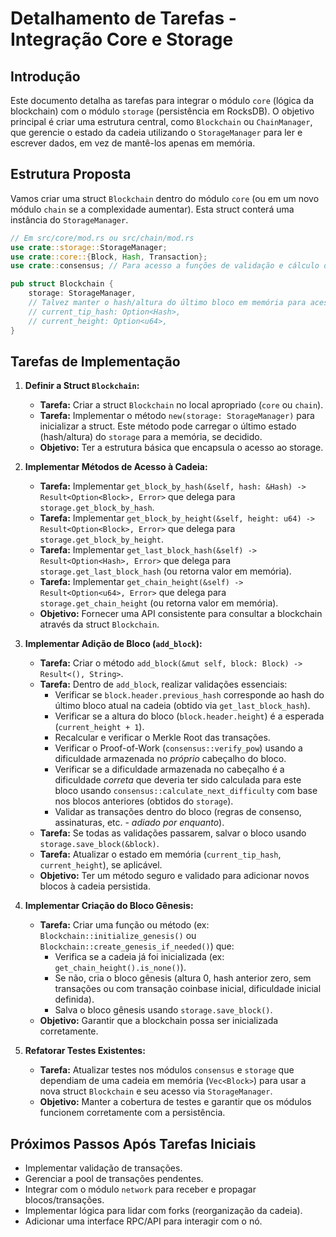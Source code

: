 # Detalhamento de Tarefas - Integração Core e Storage

## Introdução

Este documento detalha as tarefas para integrar o módulo `core` (lógica da blockchain) com o módulo `storage` (persistência em RocksDB). O objetivo principal é criar uma estrutura central, como `Blockchain` ou `ChainManager`, que gerencie o estado da cadeia utilizando o `StorageManager` para ler e escrever dados, em vez de mantê-los apenas em memória.

## Estrutura Proposta

Vamos criar uma struct `Blockchain` dentro do módulo `core` (ou em um novo módulo `chain` se a complexidade aumentar). Esta struct conterá uma instância do `StorageManager`.

```rust
// Em src/core/mod.rs ou src/chain/mod.rs
use crate::storage::StorageManager;
use crate::core::{Block, Hash, Transaction};
use crate::consensus; // Para acesso a funções de validação e cálculo de dificuldade

pub struct Blockchain {
    storage: StorageManager,
    // Talvez manter o hash/altura do último bloco em memória para acesso rápido?
    // current_tip_hash: Option<Hash>,
    // current_height: Option<u64>,
}
```

## Tarefas de Implementação

1.  **Definir a Struct `Blockchain`:**
    *   **Tarefa:** Criar a struct `Blockchain` no local apropriado (`core` ou `chain`).
    *   **Tarefa:** Implementar o método `new(storage: StorageManager)` para inicializar a struct. Este método pode carregar o último estado (hash/altura) do `storage` para a memória, se decidido.
    *   **Objetivo:** Ter a estrutura básica que encapsula o acesso ao storage.

2.  **Implementar Métodos de Acesso à Cadeia:**
    *   **Tarefa:** Implementar `get_block_by_hash(&self, hash: &Hash) -> Result<Option<Block>, Error>` que delega para `storage.get_block_by_hash`.
    *   **Tarefa:** Implementar `get_block_by_height(&self, height: u64) -> Result<Option<Block>, Error>` que delega para `storage.get_block_by_height`.
    *   **Tarefa:** Implementar `get_last_block_hash(&self) -> Result<Option<Hash>, Error>` que delega para `storage.get_last_block_hash` (ou retorna valor em memória).
    *   **Tarefa:** Implementar `get_chain_height(&self) -> Result<Option<u64>, Error>` que delega para `storage.get_chain_height` (ou retorna valor em memória).
    *   **Objetivo:** Fornecer uma API consistente para consultar a blockchain através da struct `Blockchain`.

3.  **Implementar Adição de Bloco (`add_block`):**
    *   **Tarefa:** Criar o método `add_block(&mut self, block: Block) -> Result<(), String>`.
    *   **Tarefa:** Dentro de `add_block`, realizar validações essenciais:
        *   Verificar se `block.header.previous_hash` corresponde ao hash do último bloco atual na cadeia (obtido via `get_last_block_hash`).
        *   Verificar se a altura do bloco (`block.header.height`) é a esperada (`current_height + 1`).
        *   Recalcular e verificar o Merkle Root das transações.
        *   Verificar o Proof-of-Work (`consensus::verify_pow`) usando a dificuldade armazenada no *próprio* cabeçalho do bloco.
        *   Verificar se a dificuldade armazenada no cabeçalho é a dificuldade *correta* que deveria ter sido calculada para este bloco usando `consensus::calculate_next_difficulty` com base nos blocos anteriores (obtidos do `storage`).
        *   Validar as transações dentro do bloco (regras de consenso, assinaturas, etc. - *adiado por enquanto*).
    *   **Tarefa:** Se todas as validações passarem, salvar o bloco usando `storage.save_block(&block)`.
    *   **Tarefa:** Atualizar o estado em memória (`current_tip_hash`, `current_height`), se aplicável.
    *   **Objetivo:** Ter um método seguro e validado para adicionar novos blocos à cadeia persistida.

4.  **Implementar Criação do Bloco Gênesis:**
    *   **Tarefa:** Criar uma função ou método (ex: `Blockchain::initialize_genesis()` ou `Blockchain::create_genesis_if_needed()`) que:
        *   Verifica se a cadeia já foi inicializada (ex: `get_chain_height().is_none()`).
        *   Se não, cria o bloco gênesis (altura 0, hash anterior zero, sem transações ou com transação coinbase inicial, dificuldade inicial definida).
        *   Salva o bloco gênesis usando `storage.save_block()`.
    *   **Objetivo:** Garantir que a blockchain possa ser inicializada corretamente.

5.  **Refatorar Testes Existentes:**
    *   **Tarefa:** Atualizar testes nos módulos `consensus` e `storage` que dependiam de uma cadeia em memória (`Vec<Block>`) para usar a nova struct `Blockchain` e seu acesso via `StorageManager`.
    *   **Objetivo:** Manter a cobertura de testes e garantir que os módulos funcionem corretamente com a persistência.

## Próximos Passos Após Tarefas Iniciais

*   Implementar validação de transações.
*   Gerenciar a pool de transações pendentes.
*   Integrar com o módulo `network` para receber e propagar blocos/transações.
*   Implementar lógica para lidar com forks (reorganização da cadeia).
*   Adicionar uma interface RPC/API para interagir com o nó.

